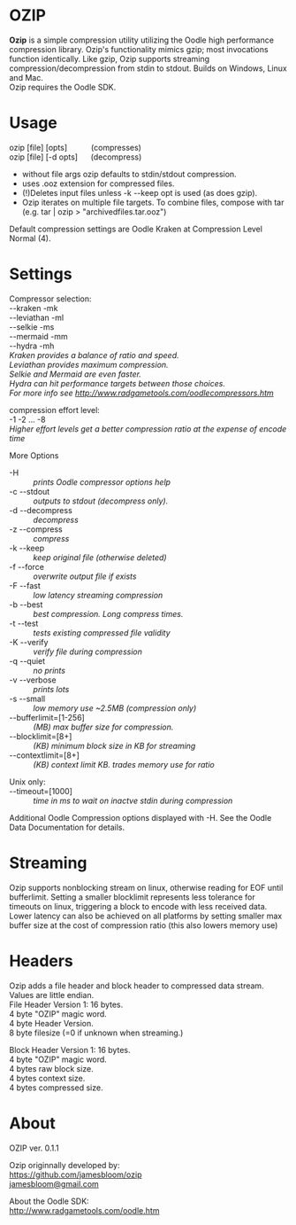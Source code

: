 
# OZIP
**Ozip** is a simple compression utility utilizing the Oodle high performance compression library.  Ozip's functionality mimics gzip; most invocations function identically. Like gzip, Ozip supports streaming compression/decompression from stdin to stdout. Builds on Windows, Linux and Mac.  
Ozip requires the Oodle SDK.  
# Usage    

ozip [file] [opts]&nbsp;&nbsp;&nbsp;&nbsp;&nbsp;&nbsp;&nbsp;&nbsp;&nbsp;&nbsp; (compresses)  
ozip [file] [-d opts]&nbsp;&nbsp;&nbsp;&nbsp;&nbsp; (decompress)  

* without file args ozip defaults to stdin/stdout compression.  
* uses .ooz extension for compressed files.  
* (!)Deletes input files unless -k --keep opt is used (as does gzip).  
* Ozip iterates on multiple file targets. To combine files, compose with tar (e.g. tar <files> | ozip > "archivedfiles.tar.ooz")

Default compression settings are Oodle Kraken at Compression Level Normal (4).  

# Settings  
Compressor selection:  
                      --kraken -mk  
                      --leviathan -ml  
                      --selkie -ms  
                       --mermaid -mm  
               	       --hydra -mh  
     *Kraken provides a balance of ratio and speed.   
     Leviathan provides maximum compression.    
     Selkie and Mermaid are even faster.                    
     Hydra can hit performance targets between those choices.  
     For more info see http://www.radgametools.com/oodlecompressors.htm*  

		       
compression effort level:     
          -1 -2  ...  -8  
*Higher effort levels get a better compression ratio at the expense of encode time*

More Options  
  
-H                     
&nbsp;&nbsp;&nbsp;&nbsp;&nbsp;&nbsp;&nbsp;&nbsp;&nbsp;&nbsp; *prints Oodle compressor options help*  
-c --stdout	        
&nbsp;&nbsp;&nbsp;&nbsp;&nbsp;&nbsp;&nbsp;&nbsp;&nbsp;&nbsp; *outputs to stdout (decompress only).*    
-d --decompress         
&nbsp;&nbsp;&nbsp;&nbsp;&nbsp;&nbsp;&nbsp;&nbsp;&nbsp;&nbsp; *decompress*   
-z --compress           
&nbsp;&nbsp;&nbsp;&nbsp;&nbsp;&nbsp;&nbsp;&nbsp;&nbsp;&nbsp; *compress*  
-k --keep               
&nbsp;&nbsp;&nbsp;&nbsp;&nbsp;&nbsp;&nbsp;&nbsp;&nbsp;&nbsp; *keep original file (otherwise deleted)*      
-f --force              
&nbsp;&nbsp;&nbsp;&nbsp;&nbsp;&nbsp;&nbsp;&nbsp;&nbsp;&nbsp; *overwrite output file if exists*  
-F --fast              
&nbsp;&nbsp;&nbsp;&nbsp;&nbsp;&nbsp;&nbsp;&nbsp;&nbsp;&nbsp; *low latency streaming compression*  
-b --best              
&nbsp;&nbsp;&nbsp;&nbsp;&nbsp;&nbsp;&nbsp;&nbsp;&nbsp;&nbsp; *best compression. Long compress times.*  
-t --test              
&nbsp;&nbsp;&nbsp;&nbsp;&nbsp;&nbsp;&nbsp;&nbsp;&nbsp;&nbsp; *tests existing compressed file validity*    
-K --verify           
&nbsp;&nbsp;&nbsp;&nbsp;&nbsp;&nbsp;&nbsp;&nbsp;&nbsp;&nbsp; *verify file during compression*     
-q --quiet           
&nbsp;&nbsp;&nbsp;&nbsp;&nbsp;&nbsp;&nbsp;&nbsp;&nbsp;&nbsp; *no prints*  
-v --verbose         
&nbsp;&nbsp;&nbsp;&nbsp;&nbsp;&nbsp;&nbsp;&nbsp;&nbsp;&nbsp; *prints lots*  
-s --small          
&nbsp;&nbsp;&nbsp;&nbsp;&nbsp;&nbsp;&nbsp;&nbsp;&nbsp;&nbsp; *low memory use ~2.5MB  (compression only)*   
--bufferlimit=[1-256]  
&nbsp;&nbsp;&nbsp;&nbsp;&nbsp;&nbsp;&nbsp;&nbsp;&nbsp;&nbsp; *(MB) max buffer size for compression.*  
--blocklimit=[8+]      
&nbsp;&nbsp;&nbsp;&nbsp;&nbsp;&nbsp;&nbsp;&nbsp;&nbsp;&nbsp; *(KB) minimum block size in KB for streaming*  
--contextlimit=[8+]     
&nbsp;&nbsp;&nbsp;&nbsp;&nbsp;&nbsp;&nbsp;&nbsp;&nbsp;&nbsp; *(KB) context limit KB. trades memory use for ratio*   

Unix only:   
--timeout=[1000]        
&nbsp;&nbsp;&nbsp;&nbsp;&nbsp;&nbsp;&nbsp;&nbsp;&nbsp;&nbsp; *time in ms to wait on inactve stdin during compression*  


Additional Oodle Compression options displayed with -H. See the Oodle Data Documentation for details.   

# Streaming 

Ozip supports nonblocking stream on linux, otherwise reading for EOF until bufferlimit. Setting a smaller blocklimit represents less tolerance for timeouts on linux, triggering a block to encode with less received data. Lower latency can also be achieved on all platforms by setting smaller max buffer size at the cost of compression ratio (this also lowers memory use)

# Headers 

Ozip adds a file header and block header to compressed data stream. Values are little endian.  
File Header Version 1:   16 bytes.      
4 byte "OZIP" magic word.  
4 byte Header Version.   
8 byte filesize (=0 if unknown when streaming.)   

Block Header Version 1:  16 bytes.    
4 byte "OZIP" magic word.  
4 bytes raw block size.  
4 bytes context size.  
4 bytes compressed size.  

# About   
OZIP ver. 0.1.1   

Ozip originnally developed by:   
https://github.com/jamesbloom/ozip   
jamesbloom@gmail.com    
    
About the Oodle SDK:    
http://www.radgametools.com/oodle.htm   
    
